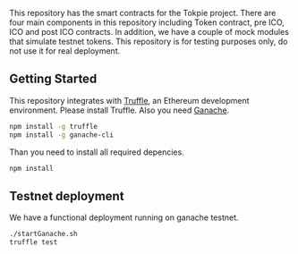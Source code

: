 This repository has the smart contracts for the Tokpie project. There are four main components in this repository including  Token contract, pre ICO, ICO and post ICO contracts. In addition, we have a couple of mock modules that simulate testnet tokens.
This repository is for testing purposes only, do not use it for real deployment.

## Getting Started

This repository integrates with [Truffle](https://github.com/ConsenSys/truffle), an Ethereum development environment. Please install Truffle. Also you need [Ganache](https://github.com/trufflesuite/ganache-cli).

```sh
npm install -g truffle
npm install -g ganache-cli
```

Than you need to install all required depencies.
```sh
npm install
```

## Testnet deployment

We have a functional deployment running on ganache testnet.

```sh
./startGanache.sh
truffle test
```
